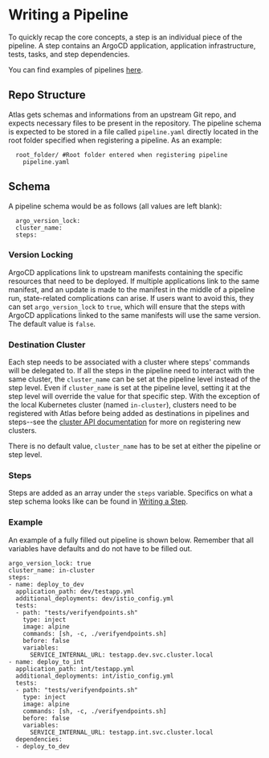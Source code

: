 # Writing a Pipeline

To quickly recap the core concepts, a step is an individual piece of the pipeline. A step contains an ArgoCD application, application infrastructure, tests, tasks, and step dependencies.

You can find examples of pipelines [here](https://github.com/GreenOpsInc/atlasexamples).

## Repo Structure

Atlas gets schemas and informations from an upstream Git repo, and expects necessary files to be present in the repository. The pipeline schema is expected to be stored in a file called `pipeline.yaml` directly located in the root folder specified when registering a pipeline. As an example:

      root_folder/ #Root folder entered when registering pipeline
        pipeline.yaml

## Schema

A pipeline schema would be as follows (all values are left blank):

      argo_version_lock:
      cluster_name:
      steps:

### Version Locking

ArgoCD applications link to upstream manifests containing the specific resources that need to be deployed. If multiple applications link to the same manifest, and an update is made to the manifest in the middle of a pipeline run, state-related complications can arise. If users want to avoid this, they can set `argo_version_lock` to `true`, which will ensure that the steps with ArgoCD applications linked to the same manifests will use the same version. The default value is `false`.

### Destination Cluster

Each step needs to be associated with a cluster where steps' commands will be delegated to. If all the steps in the pipeline need to interact with the same cluster, the `cluster_name` can be set at the pipeline level instead of the step level. Even if `cluster_name` is set at the pipeline level, setting it at the step level will override the value for that specific step. With the exception of the local Kubernetes cluster (named `in-cluster`), clusters need to be registered with Atlas before being added as destinations in pipelines and steps--see the [cluster API documentation](../userguide/cluster.md) for more on registering new clusters.

There is no default value, `cluster_name` has to be set at either the pipeline or step level.

### Steps

Steps are added as an array under the `steps` variable. Specifics on what a step schema looks like can be found in [Writing a Step](step.md).

### Example

An example of a fully filled out pipeline is shown below. Remember that all variables have defaults and do not have to be filled out.

    argo_version_lock: true
    cluster_name: in-cluster
    steps:
    - name: deploy_to_dev
      application_path: dev/testapp.yml
      additional_deployments: dev/istio_config.yml
      tests:
      - path: "tests/verifyendpoints.sh"
        type: inject
        image: alpine
        commands: [sh, -c, ./verifyendpoints.sh]
        before: false
        variables:
          SERVICE_INTERNAL_URL: testapp.dev.svc.cluster.local
    - name: deploy_to_int
      application_path: int/testapp.yml
      additional_deployments: int/istio_config.yml
      tests:
      - path: "tests/verifyendpoints.sh"
        type: inject
        image: alpine
        commands: [sh, -c, ./verifyendpoints.sh]
        before: false
        variables:
          SERVICE_INTERNAL_URL: testapp.int.svc.cluster.local
      dependencies:
      - deploy_to_dev
